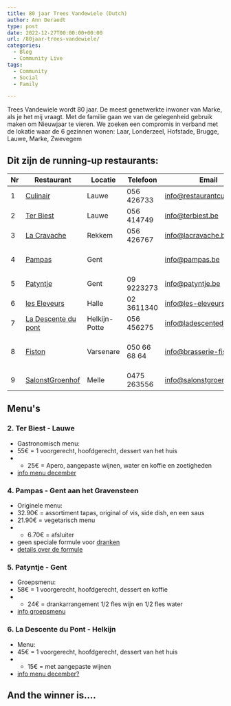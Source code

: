```yaml
---
title: 80 jaar Trees Vandewiele (Dutch) 
author: Ann Deraedt
type: post
date: 2022-12-27T00:00:00+00:00
url: /80jaar-trees-vandewiele/
categories:
  - Blog
  - Community Live
tags:
  - Community
  - Social
  - Family

---
```

Trees Vandewiele wordt 80 jaar. De meest genetwerkte inwoner van Marke, als je het mij vraagt.
Met de familie gaan we van de gelegenheid gebruik maken om Nieuwjaar te vieren.
We zoeken een compromis in verband met de lokatie waar de 6 gezinnen wonen:
Laar, Londerzeel, Hofstade, Brugge, Lauwe, Marke, Zwevegem

## Dit zijn de running-up restaurants:

Nr | Restaurant  | Locatie | Telefoon | Email | Info 
--- | ------------- | -------------| ---- | ----- | -----
1 | [Culinair](https://www.restaurantculinair.be/) | Lauwe |  056 426733| info@restaurantculinair.be | ... 
2 | [Ter Biest](https://www.terbiest.be/) | Lauwe | 056 414749 | info@terbiest.be | vrij
3 | [La Cravache](https://www.lacravache.be/nl) | Rekkem | 056 426767 | info@lacravache.be | ...
4 | [Pampas](https://www.pampas.be/contact-nl) | Gent | | info@pampas.be | shift vanaf 20u30
5 | [Patyntje](https://www.patyntje.com/) | Gent | 09 9223273 | info@patyntje.be | vrij
6 | [les Eleveurs](https://www.les-eleveurs.be/) | Halle | 02 3611340 | info@les-eleveurs.be | ...
7 | [La Descente du pont](https://ladescentedupont.be/) | Helkijn-Potte | 056 456275 | info@ladescentedupont.be | vrij
8 |  [Fiston](https://www.brasserie-fiston.be/)| Varsenare | 050 66 68 64 | info@brasserie-fiston.be| in verlof tot 5 jan
9 | [SalonstGroenhof](http://www.salonstgroenhof.be/) | Melle | 0475 263556 | info@salonstgroenhof.be | volzet

## Menu's

### 2. Ter Biest - Lauwe
* Gastronomisch menu: 
* 55€ = 1 voorgerecht, hoofdgerecht, dessert van het huis
* + 25€ = Apero, aangepaste wijnen, water en koffie en zoetigheden
* [info menu december](https://www.terbiest.be/menus/gastronomisch-menu/)

### 4. Pampas - Gent aan het Gravensteen
* Originele menu:
* 32.90€ = assortiment tapas, original of vis, side dish, en een saus
* 21.90€ = vegetarisch menu
* + 6.70€ = afsluiter
* geen speciale formule voor [dranken](https://www.pampas.be/drinks-nl) 
* [details over de formule](https://www.pampas.be/formulas-nl)

### 5. Patyntje - Gent
* Groepsmenu:
* 58€ = 1 voorgerecht, hoofdgerecht, dessert en koffie
* + 24€ = drankarrangement 1/2 fles wijn en 1/2 fles water 
* [info groepsmenu](https://www.patyntje.com/_files/ugd/8b6ba7_b702983891a24e75b588f0540a7d23c9.pdf)

### 6. La Descente du Pont - Helkijn
* Menu:
* 45€ = 1 voorgerecht, hoofdgerecht, dessert van het huis
* + 15€ = met aangepaste wijnen
* [info menu december?](https://ladescentedupont.be/menu2/)


## And the winner is....


